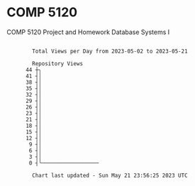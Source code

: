 # COMP 5120
COMP 5120 Project and Homework 
Database Systems I

```

        Total Views per Day from 2023-05-02 to 2023-05-21

        Repository Views
      44 ┼╮
      41 ┤│
      38 ┤│
      35 ┤│
      32 ┤│
      29 ┤│
      26 ┤│
      23 ┤│
      21 ┤│
      18 ┤│
      15 ┤│
      12 ┤│
       9 ┤│
       6 ┤│
       3 ┤│
       0 ┤╰──────────────────

        Chart last updated - Sun May 21 23:56:25 2023 UTC
        
```
